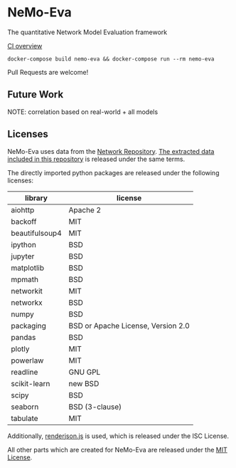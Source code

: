 # NeMo-Eva
The quantitative Network Model Evaluation framework

[CI overview](https://circleci.com/gh/jstriebel/nemo-eva)

```
docker-compose build nemo-eva && docker-compose run --rm nemo-eva
```

Pull Requests are welcome!

## Future Work

NOTE: correlation based on real-world + all models

## Licenses

NeMo-Eva uses data from the [Network Repository](http://networkrepository.com/policy.php). [The extracted data included in this repository](/data) is released under the same terms.

The directly imported python packages are released under the following licenses:

| library | license |
| ------- | ------- |
| aiohttp | Apache 2 |
| backoff | MIT |
| beautifulsoup4 | MIT |
| ipython | BSD |
| jupyter | BSD |
| matplotlib | BSD |
| mpmath | BSD |
| networkit | MIT |
| networkx | BSD |
| numpy | BSD |
| packaging | BSD or Apache License, Version 2.0 |
| pandas | BSD |
| plotly | MIT |
| powerlaw | MIT |
| readline | GNU GPL |
| scikit-learn | new BSD |
| scipy | BSD |
| seaborn | BSD (3-clause) |
| tabulate | MIT |

Additionally, [renderjson.js](src/helpers/renderjson.js) is used, which is released under the ISC License.

All other parts which are created for NeMo-Eva are released under the [MIT License](LICENSE.txt).

